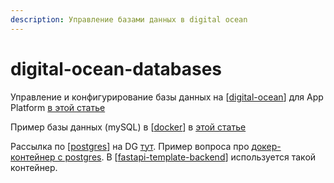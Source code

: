 ```yaml
---
description: Управление базами данных в digital ocean
---
```

# digital-ocean-databases

Управление и конфигурирование базы данных на [[digital-ocean]] для App Platform [в этой статье](https://docs.digitalocean.com/products/app-platform/how-to/manage-databases/)

Пример базы данных (mySQL) в [[docker]] в [этой статье](https://vijayt.com/post/running-mysql-docker-container-digitalocean/)

Рассылка по [[postgres]] на DG [тут](https://www.digitalocean.com/community/tags/postgresql). Пример вопроса про [докер-контейнер с postgres](https://www.digitalocean.com/community/questions/how-can-i-setup-a-docker-postgres-container-on-digitalocean-and-connect-to-it). В [[fastapi-template-backend]] используется такой контейнер.

[//begin]: # "Autogenerated link references for markdown compatibility"
[digital-ocean]: ../lists/digital-ocean "Digital-ocean"
[docker]: ../lists/docker "Docker"
[postgres]: postgres "postgres"
[fastapi-template-backend]: fastapi-template-backend "Fastapi-template-backend"
[//end]: # "Autogenerated link references"